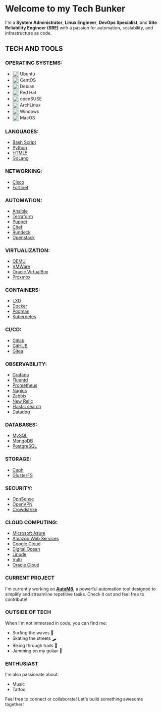 # Welcome to my Tech Bunker

I'm a **System Administrator**, **Linux Engineer**, **DevOps Specialist**, and **Site Reliability Engineer (SRE)** with a passion for automation, scalability, 
and infrastructure as code.

## TECH AND TOOLS

### **OPERATING SYSTEMS:**

- <img src="https://cdn.jsdelivr.net/gh/selfhst/icons/svg/ubuntu.svg" alt="Ubuntu" width="20" height="20" align="center"> Ubuntu
- <img src="https://cdn.jsdelivr.net/gh/selfhst/icons/svg/linux.svg" alt="CentOS" width="20" height="20" align="center"> CentOS
- <img src="https://cdn.jsdelivr.net/gh/selfhst/icons/svg/debian.svg" alt="Debian" width="20" height="20" align="center"> Debian
- <img src="https://cdn.jsdelivr.net/gh/selfhst/icons/svg/linux-light.svg" alt="Red Hat" width="20" height="20" align="center"> Red Hat
- <img src="https://cdn.jsdelivr.net/gh/selfhst/icons/svg/opensuse.svg" alt="SuSE" width="20" height="20" align="center"> openSUSE
- <img src="https://cdn.jsdelivr.net/gh/selfhst/icons/svg/arch-linux.svg" alt="ArchLinux" width="20" height="20" align="center"> ArchLinux
- <img src="https://cdn.jsdelivr.net/gh/selfhst/icons/svg/microsoft-windows.svg" alt="Windows" width="20" height="20" align="center"> Windows
- <img src="https://cdn.jsdelivr.net/gh/selfhst/icons/svg/apple-light.svg" alt="MacOS" width="20" height="20" align="center"> MacOS

### **LANGUAGES:**

- [Bash Script](https://www.gnu.org/software/bash/)
- [Python](https://www.python.org)
- [HTML5](https://html.spec.whatwg.org/)
- [GoLang](https://www.go.dev)

### **NETWORKING:**

- [Cisco](https://www.cisco.com)
- [Fortinet](https://www.fortinet.com)

### **AUTOMATION:**

- [Ansible](https://www.ansible.com)
- [Terraform](https://www.terraform.io)
- [Puppet](https://www.puppet.com)
- [Chef](https://www.chef.io)
- [Rundeck](https://www.rundeck.com)
- [Openstack](https://www.openstack.org)

### **VIRTUALIZATION:**

- [QEMU](https://www.qemu.org)
- [VMWare](https://www.vmware.com)
- [Oracle VirtualBox](https://www.virtualbox.org)
- [Proxmox](https://www.proxmox.com)

### **CONTAINERS:**

- [LXD](https://www.canonical.com/lxd)
- [Docker](https://www.docker.io)
- [Podman](https://www.podman.io)
- [Kubernetes](https://www.kubernetes.io)

### **CI/CD:**

- [Gitlab](https://www.gitlab.com)
- [GitHUB](https://www.github.com)
- [Gitea](https://www.gitea.com)

### **OBSERVABILITY:**

- [Grafana](https://grafana.com)
- [Fluentd](https://www.fluentd.org)
- [Prometheus](https://www.prometheus.io)
- [Nagios](https://www.nagios.org)
- [Zabbix](https://www.zabbix.com)
- [New Relic](https://www.newrelic.com)
- [Elastic search](https://www.elastic.io)
- [Datadog](https://www.datadoghq.com)

### **DATABASES:**

- [MySQL](https://www.mysql.com)
- [MongoDB](https://www.mongodb.com)
- [PostgreSQL](https://www.postgresql.org)

### **STORAGE:**

- [Ceph](https://www.ceph.com)
- [GlusterFS](https://www.gluster.org)

### **SECURITY:**

- [OpnSense](https://www.opnsense.org)
- [OpenVPN](https://www.openvpn.net)
- [Crowdstrike](https://www.crowdstrike.com)

### **CLOUD COMPUTING:**

- [Microsoft Azure](https://azure.microsoft.com)
- [Amazon Web Services](https://aws.amazon.com)
- [Google Cloud](https://cloud.google.com)
- [Digital Ocean](https://www.digitalocean.com)
- [Linode](https://www.linode.com)
- [Vultr](https://www.vultr.com)
- [Oracle Cloud](https://www.oracle.com/cloud/)

### CURRENT PROJECT

I'm currently working on [**AutoM8**](https://github.com/mdmjunior/AutoM8), a powerful automation tool designed to simplify and streamline repetitive tasks. Check it out and feel free to contribute!

### OUTSIDE OF TECH

When I'm not immersed in code, you can find me:

- Surfing the waves 🌊
- Skating the streets 🛹
- Biking through trails 🚴
- Jamming on my guitar 🎸

### ENTHUSIAST

I'm also passionate about:

- Music
- Tattoo

Feel free to connect or collaborate! Let's build something awesome together!
